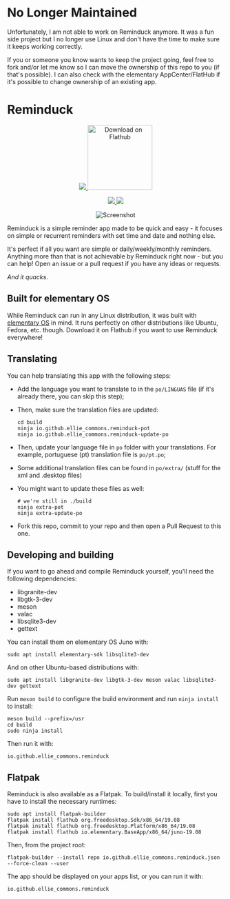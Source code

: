 # No Longer Maintained

Unfortunately, I am not able to work on Reminduck anymore. It was a fun side project but I no longer use Linux and don't have the time to make sure it keeps working correctly.

If you or someone you know wants to keep the project going, feel free to fork and/or let me know so I can move the ownership of this repo to you (if that's possible). I can also check with the elementary AppCenter/FlatHub if it's possible to change ownership of an existing app.

# Reminduck

<p align="center">
    <a href="https://appcenter.elementary.io/io.github.ellie_commons.reminduck" target="_blank">
        <img src="https://appcenter.elementary.io/badge.svg">
    </a>
    <a href='https://flathub.org/apps/details/io.github.ellie_commons.reminduck' target="_blank"><img width='150' alt='Download on Flathub' src='https://flathub.org/assets/badges/flathub-badge-en.png'/></a>
</p>

<p align="center">
  <a href="https://github.com/matfantinel/reminduck/blob/master/COPYING">
    <img src="https://img.shields.io/badge/License-GPL%20v3-blue.svg">
  </a>
  <a href="https://travis-ci.org/matfantinel/reminduck">
    <img src="https://travis-ci.org/matfantinel/reminduck.svg?branch=master">
  </a>
</p>

<p align="center">
    <img src="data/screenshots/Main.png" alt="Screenshot" />
</p>

Reminduck is a simple reminder app made to be quick and easy - it focuses on simple or recurrent reminders with set time and date and nothing else.

It's perfect if all you want are simple or daily/weekly/monthly reminders. Anything more than that is not achievable by Reminduck right now - but you can help! Open an issue or a pull request if you have any ideas or requests.

_And it quacks._

## Built for elementary OS

While Reminduck can run in any Linux distribution, it was built with [elementary OS] in mind. It runs perfectly on other distributions like Ubuntu, Fedora, etc. though. Download it on Flathub if you want to use Reminduck everywhere!

## Translating

You can help translating this app with the following steps:

* Add the language you want to translate to in the `po/LINGUAS` file (if it's already there, you can skip this step);
* Then, make sure the translation files are updated:
  
  ```shell
  cd build
  ninja io.github.ellie_commons.reminduck-pot
  ninja io.github.ellie_commons.reminduck-update-po
  ```
* Then, update your language file in `po` folder with your translations. For example, portuguese (pt) translation file is `po/pt.po`;
* Some additional translation files can be found in `po/extra/` (stuff for the xml and .desktop files)
* You might want to update these files as well:
  
  ```shell
  # we're still in ./build
  ninja extra-pot
  ninja extra-update-po
  ```
* Fork this repo, commit to your repo and then open a Pull Request to this one.

## Developing and building

If you want to go ahead and compile Reminduck yourself, you'll need the following dependencies:

* libgranite-dev
* libgtk-3-dev
* meson
* valac
* libsqlite3-dev
* gettext

You can install them on elementary OS Juno with:

```shell
sudo apt install elementary-sdk libsqlite3-dev
```

And on other Ubuntu-based distributions with:

```shell
sudo apt install libgranite-dev libgtk-3-dev meson valac libsqlite3-dev gettext
```

Run `meson build` to configure the build environment and run `ninja install`
to install:

```shell
meson build --prefix=/usr
cd build
sudo ninja install
```

Then run it with:

```shell
io.github.ellie_commons.reminduck
```

## Flatpak

Reminduck is also available as a Flatpak. To build/install it locally, first you have to install the necessary runtimes:

```shell
sudo apt install flatpak-builder
flatpak install flathub org.freedesktop.Sdk/x86_64/19.08
flatpak install flathub org.freedesktop.Platform/x86_64/19.08
flatpak install flathub io.elementary.BaseApp/x86_64/juno-19.08
```

Then, from the project root:

```shell
flatpak-builder --install repo io.github.ellie_commons.reminduck.json --force-clean --user
```

The app should be displayed on your apps list, or you can run it with:

```shell
io.github.ellie_commons.reminduck
```

[elementary OS]: https://elementary.io
